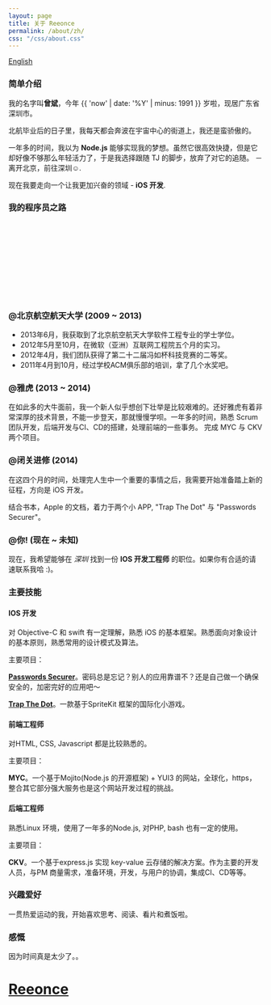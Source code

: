 ```yaml
---
layout: page
title: 关于 Reeonce
permalink: /about/zh/
css: "/css/about.css"
---
```


<div id="lang-selector">
  <a href="/about/">English</a>
</div>

### 简单介绍

我的名字叫**曾斌**，今年 {{ 'now' | date: '%Y' | minus: 1991 }} 岁啦，现居广东省深圳市。

北航毕业后的日子里，我每天都会奔波在宇宙中心的街道上，我还是蛮骄傲的。

一年多的时间，我以为 **Node.js** 能够实现我的梦想。虽然它很高效快捷，但是它却好像不够那么年轻活力了，于是我选择跟随 TJ 的脚步，放弃了对它的追随。 － 离开北京，前往深圳☺.

现在我要走向一个让我更加兴奋的领域 - **iOS 开发**.

### 我的程序员之路

<div id="timeline" class="">
  <div id="career-timelime" class="">
    <svg>
    </svg>
  </div>
  <div id="career-buaa" class="">
    <div class="back-icon"><a href=""></a></div>
    <div class="content">
      <h3>@北京航空航天大学 (2009 ~ 2013)</h3>
      <ul>
        <li>2013年6月，我获取到了北京航空航天大学软件工程专业的学士学位。</li>
        <li>2012年5月至10月，在微软（亚洲）互联网工程院五个月的实习。</li>
        <li>2012年4月，我们团队获得了第二十二届冯如杯科技竞赛的二等奖。</li>
        <li>2011年4月到10月，经过学校ACM俱乐部的培训，拿了几个水奖吧。</li>
      </ul>
    </div>
  </div>
  <div id="career-yahoo" class="">
    <div class="back-icon"><a href=""></a></div>
    <div class="content">
      <h3>@雅虎 (2013 ~ 2014)</h3>
      <p>在如此多的大牛面前，我一个新人似乎想创下壮举是比较艰难的。还好雅虎有着非常深厚的技术背景，不能一步登天，那就慢慢学呗。一年多的时间，熟悉 Scrum 团队开发，后端开发与CI、CD的搭建，处理前端的一些事务。
        完成 MYC 与 CKV 两个项目。
      </p>
    </div>
  </div>
  <div id="career-improvement" class="">
    <div class="back-icon"><a href=""></a></div>
    <div class="content">
      <h3>@闭关进修 (2014)</h3>
      <p>在这四个月的时间，处理完人生中一个重要的事情之后，我需要开始准备踏上新的征程，方向是 iOS 开发。</p>
      <p>结合书本，Apple 的文档，着力于两个小 APP, "Trap The Dot" 与 "Passwords Securer"。</p>
    </div>
  </div>
  <div id="career-you" class="">
    <div class="back-icon"><a href=""></a></div>
    <div class="content">
      <h3>@你! (现在 ~ 未知)</h3>
      <p>现在，我希望能够在 <em>深圳</em> 找到一份 <strong>IOS 开发工程师</strong> 的职位。如果你有合适的请速联系我哈 :)。</p>
    </div>
  </div>
</div>

### 主要技能
#### IOS 开发

  对 Objective-C 和 swift 有一定理解，熟悉 iOS 的基本框架。熟悉面向对象设计的基本原则，熟悉常用的设计模式及算法。

  主要项目：

  [**Passwords Securer**]()。密码总是忘记？别人的应用靠谱不？还是自己做一个确保安全的，加密完好的应用吧〜

  [**Trap The Dot**]()。一款基于SpriteKit 框架的国际化小游戏。

#### 前端工程师
  对HTML, CSS, Javascript 都是比较熟悉的。

  主要项目：

  **MYC**。一个基于Mojito(Node.js 的开源框架) + YUI3 的网站，全球化，https，整合其它部分强大服务也是这个网站开发过程的挑战。

#### 后端工程师
  熟悉Linux 环境，使用了一年多的Node.js, 对PHP, bash 也有一定的使用。

  主要项目：

  **CKV**。一个基于express.js 实现 key-value 云存储的解决方案。作为主要的开发人员，与PM 商量需求，准备环境，开发，与用户的协调，集成CI、CD等等。

### 兴趣爱好

一贯热爱运动的我，开始喜欢思考、阅读、看片和煮饭啦。

### 感慨

因为时间真是太少了。。


<div id="welcome-overlay">
  <a href="/"><h1>Reeonce</h1></a>
</div>
<script src="//code.jquery.com/jquery-1.11.0.min.js"></script>
<script type="text/javascript" src="/js/d3.v3.min.js"></script>
<script type="text/javascript" src="/js/modernizr.min.js"></script>
<script type="text/javascript" src="/js/others/about_zh.js"></script>


